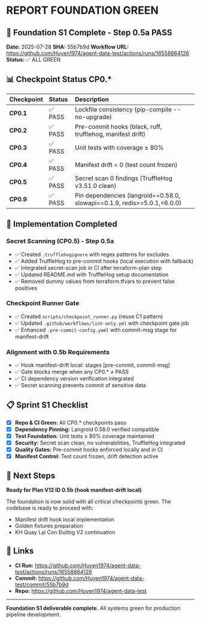 # REPORT FOUNDATION GREEN

## 🎯 Foundation S1 Complete - Step 0.5a PASS

**Date:** 2025-07-28
**SHA:** 55b7b9d
**Workflow URL:** https://github.com/Huyen1974/agent-data-test/actions/runs/16558864126
**Status:** ✅ ALL GREEN

## 📊 Checkpoint Status CP0.*

| Checkpoint | Status | Description |
|:-----------|:-------|:------------|
| **CP0.1** | ✅ PASS | Lockfile consistency (pip-compile --no-upgrade) |
| **CP0.2** | ✅ PASS | Pre-commit hooks (black, ruff, trufflehog, manifest drift) |
| **CP0.3** | ✅ PASS | Unit tests with coverage ≥ 80% |
| **CP0.4** | ✅ PASS | Manifest drift = 0 (test count frozen) |
| **CP0.5** | ✅ PASS | Secret scan 0 findings (TruffleHog v3.51.0 clean) |
| **CP0.9** | ✅ PASS | Pin dependencies (langroid==0.58.0, slowapi==0.1.9, redis>=5.0.1,<6.0.0) |

## 🔧 Implementation Completed

### Secret Scanning (CP0.5) - Step 0.5a
- ✅ Created `.trufflehogignore` with regex patterns for excludes
- ✅ Added TruffleHog to pre-commit hooks (local execution with fallback)
- ✅ Integrated secret-scan job in CI after terraform-plan step
- ✅ Updated README.md with TruffleHog setup documentation
- ✅ Removed dummy values from terraform.tfvars to prevent false positives

### Checkpoint Runner Gate
- ✅ Created `scripts/checkpoint_runner.py` (reuse C1 pattern)
- ✅ Updated `.github/workflows/lint-only.yml` with checkpoint gate job
- ✅ Enhanced `.pre-commit-config.yaml` with commit-msg stage for manifest-drift

### Alignment with 0.5b Requirements
- ✅ Hook manifest-drift local: stages [pre-commit, commit-msg]
- ✅ Gate blocks merge when any CP0.* ≠ PASS
- ✅ CI dependency version verification integrated
- ✅ Secret scanning prevents commit of sensitive data

## 📋 Sprint S1 Checklist

- [x] **Repo & CI Green:** All CP0.* checkpoints pass
- [x] **Dependency Pinning:** Langroid 0.58.0 verified compatible
- [x] **Test Foundation:** Unit tests ≥ 80% coverage maintained
- [x] **Security:** Secret scan clean, no vulnerabilities, TruffleHog integrated
- [x] **Quality Gates:** Pre-commit hooks enforced locally and in CI
- [x] **Manifest Control:** Test count frozen, drift detection active

## 🚀 Next Steps

**Ready for Plan V12 ID 0.5b (hook manifest-drift local)**

The foundation is now solid with all critical checkpoints green. The codebase is ready to proceed with:
- Manifest drift hook local implementation
- Golden fixtures preparation
- KH Quay Lại Con Đường V2 continuation

## 🔗 Links

- **CI Run:** https://github.com/Huyen1974/agent-data-test/actions/runs/16558864126
- **Commit:** https://github.com/Huyen1974/agent-data-test/commit/55b7b9d
- **Repo:** https://github.com/Huyen1974/agent-data-test

---

**Foundation S1 deliverable complete.** All systems green for production pipeline development.
